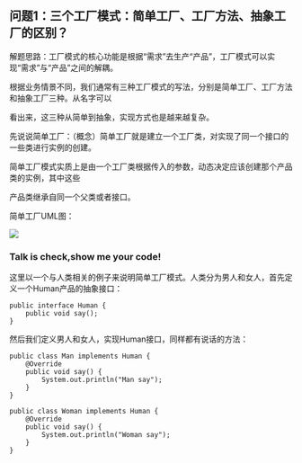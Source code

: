 ## 问题1：三个工厂模式：简单工厂、工厂方法、抽象工厂的区别？

解题思路：工厂模式的核心功能是根据“需求”去生产“产品”，工厂模式可以实现“需求”与“产品”之间的解耦。

根据业务情景不同，我们通常有三种工厂模式的写法，分别是简单工厂、工厂方法和抽象工厂三种。从名字可以

看出来，这三种从简单到抽象，实现方式也是越来越复杂。

先说说简单工厂：（概念）简单工厂就是建立一个工厂类，对实现了同一个接口的一些类进行实例的创建。

简单工厂模式实质上是由一个工厂类根据传入的参数，动态决定应该创建那个产品类的实例，其中这些

产品类继承自同一个父类或者接口。


简单工厂UML图：

<img src="http://images2015.cnblogs.com/blog/717907/201608/717907-20160813155201984-1699734807.png"/>

### Talk is check,show me your code! 

这里以一个与人类相关的例子来说明简单工厂模式。人类分为男人和女人，首先定义一个Human产品的抽象接口：

```
public interface Human {
    public void say();
}
```

然后我们定义男人和女人，实现Human接口，同样都有说话的方法：

```
public class Man implements Human {
    @Override
    public void say() {
        System.out.println("Man say");
    }
}
```

```
public class Woman implements Human {
    @Override
    public void say() {
        System.out.println("Woman say");
    }
}
```





